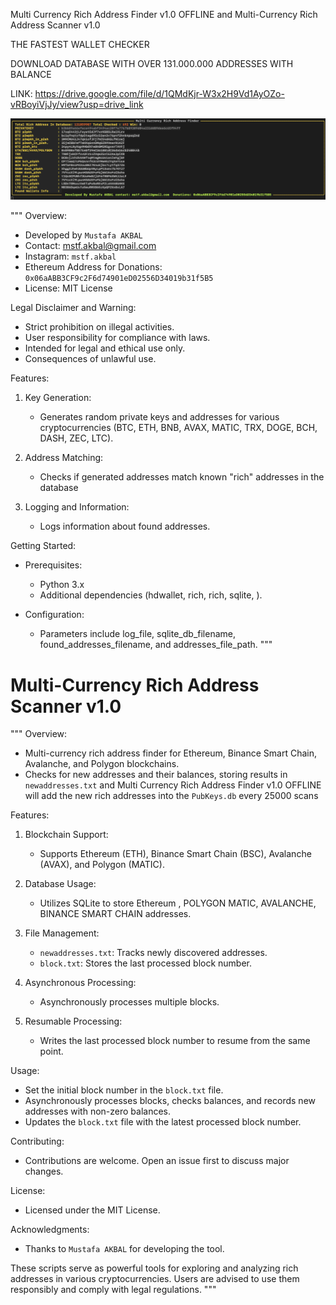  Multi Currency Rich Address Finder v1.0 OFFLINE  and  Multi-Currency Rich Address Scanner v1.0 

 
THE FASTEST WALLET CHECKER


DOWNLOAD DATABASE WITH OVER 131.000.000 ADDRESSES WITH BALANCE

LINK:  https://drive.google.com/file/d/1QMdKjr-W3x2H9Vd1AyOZo-vRBoyiVjJy/view?usp=drive_link

![Alt text](https://github.com/chawresh/Multi-Currency-Rich-Address-Finder-v1.0/blob/52c3a2fb8559fdfcad6662b5c908f783e005e76e/screenshot.png)

"""
Overview:
- Developed by `Mustafa AKBAL`
- Contact: mstf.akbal@gmail.com
- Instagram: `mstf.akbal`
- Ethereum Address for Donations: `0x06aABB3CF9c2F6d74901eD02556D34019b31f5B5`
- License: MIT License

Legal Disclaimer and Warning:
- Strict prohibition on illegal activities.
- User responsibility for compliance with laws.
- Intended for legal and ethical use only.
- Consequences of unlawful use.

Features:
1. Key Generation:
   - Generates random private keys and addresses for various cryptocurrencies (BTC, ETH, BNB, AVAX, MATIC, TRX, DOGE, BCH, DASH, ZEC, LTC).
   
2. Address Matching:
   - Checks if generated addresses match known "rich" addresses in the database

3. Logging and Information:
   - Logs information about found addresses.

Getting Started:
- Prerequisites:
  - Python 3.x
  - Additional dependencies (hdwallet, rich, rich, sqlite, ).


- Configuration:
  - Parameters include log_file, sqlite_db_filename, found_addresses_filename, and addresses_file_path.
"""

# Multi-Currency Rich Address Scanner v1.0

"""
Overview:
- Multi-currency rich address finder for Ethereum, Binance Smart Chain, Avalanche, and Polygon blockchains.
- Checks for new addresses and their balances, storing results in `newaddresses.txt` and  Multi Currency Rich Address Finder v1.0 OFFLINE will add the new rich addresses into the `PubKeys.db` every 25000 scans

Features:
1. Blockchain Support:
   - Supports Ethereum (ETH), Binance Smart Chain (BSC), Avalanche (AVAX), and Polygon (MATIC).

2. Database Usage:
   - Utilizes SQLite to store Ethereum , POLYGON MATIC, AVALANCHE, BINANCE SMART CHAIN addresses.

3. File Management:
   - `newaddresses.txt`: Tracks newly discovered addresses.
   - `block.txt`: Stores the last processed block number.

4. Asynchronous Processing:
   - Asynchronously processes multiple blocks.

5. Resumable Processing:
   - Writes the last processed block number to resume from the same point.

Usage:
- Set the initial block number in the `block.txt` file.
- Asynchronously processes blocks, checks balances, and records new addresses with non-zero balances.
- Updates the `block.txt` file with the latest processed block number.

Contributing:
- Contributions are welcome. Open an issue first to discuss major changes.

License:
- Licensed under the MIT License.

Acknowledgments:
- Thanks to `Mustafa AKBAL` for developing the tool.

These scripts serve as powerful tools for exploring and analyzing rich addresses in various cryptocurrencies. Users are advised to use them responsibly and comply with legal regulations.
"""
